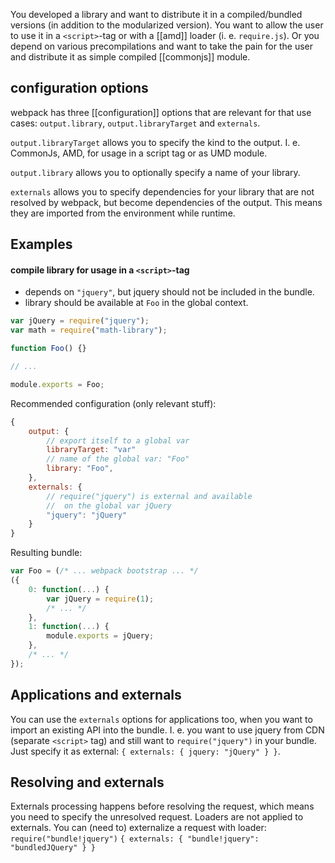 You developed a library and want to distribute it in a compiled/bundled versions (in addition to the modularized version). You want to allow the user to use it in a `<script>`-tag or with a [[amd]] loader (i. e. `require.js`). Or you depend on various precompilations and want to take the pain for the user and distribute it as simple compiled [[commonjs]] module.

## configuration options

webpack has three [[configuration]] options that are relevant for that use cases: `output.library`, `output.libraryTarget` and `externals`.

`output.libraryTarget` allows you to specify the kind to the output. I. e. CommonJs, AMD, for usage in a script tag or as UMD module.

`output.library` allows you to optionally specify a name of your library.

`externals` allows you to specify dependencies for your library that are not resolved by webpack, but become dependencies of the output. This means they are imported from the environment while runtime.

## Examples

#### compile library for usage in a `<script>`-tag

* depends on `"jquery"`, but jquery should not be included in the bundle.
* library should be available at `Foo` in the global context.

``` javascript
var jQuery = require("jquery");
var math = require("math-library");

function Foo() {}

// ...

module.exports = Foo;
```

Recommended configuration (only relevant stuff):

``` javascript
{
	output: {
		// export itself to a global var
		libraryTarget: "var"
		// name of the global var: "Foo"
		library: "Foo",
	},
	externals: {
		// require("jquery") is external and available
		//  on the global var jQuery
		"jquery": "jQuery"
	}
}
```

Resulting bundle:

``` javascript
var Foo = (/* ... webpack bootstrap ... */
({
	0: function(...) {
		var jQuery = require(1);
		/* ... */
	},
	1: function(...) {
		module.exports = jQuery;
	},
	/* ... */
});
```

## Applications and externals

You can use the `externals` options for applications too, when you want to import an existing API into the bundle. I. e. you want to use jquery from CDN (separate `<script>` tag) and still want to `require("jquery")` in your bundle. Just specify it as external: `{ externals: { jquery: "jQuery" } }`.

## Resolving and externals

Externals processing happens before resolving the request, which means you need to specify the unresolved request. Loaders are not applied to externals. You can (need to) externalize a request with loader: `require("bundle!jquery")` `{ externals: { "bundle!jquery": "bundledJQuery" } }`
